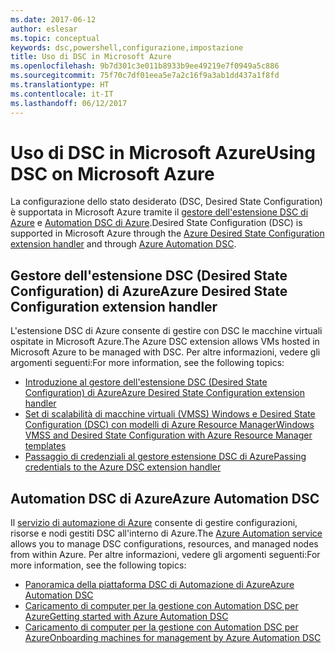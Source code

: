 ```yaml
---
ms.date: 2017-06-12
author: eslesar
ms.topic: conceptual
keywords: dsc,powershell,configurazione,impostazione
title: Uso di DSC in Microsoft Azure
ms.openlocfilehash: 9b7d301c3e011b8933b9ee49219e7f0949a5c886
ms.sourcegitcommit: 75f70c7df01eea5e7a2c16f9a3ab1dd437a1f8fd
ms.translationtype: HT
ms.contentlocale: it-IT
ms.lasthandoff: 06/12/2017
---
```

# <a name="using-dsc-on-microsoft-azure"></a><span data-ttu-id="da9ec-103">Uso di DSC in Microsoft Azure</span><span class="sxs-lookup"><span data-stu-id="da9ec-103">Using DSC on Microsoft Azure</span></span>

<span data-ttu-id="da9ec-104">La configurazione dello stato desiderato (DSC, Desired State Configuration) è supportata in Microsoft Azure tramite il [gestore dell'estensione DSC di Azure](https://docs.microsoft.com/azure/virtual-machines/virtual-machines-windows-extensions-dsc-overview) e [Automation DSC di Azure](https://docs.microsoft.com/azure/automation/automation-dsc-overview).</span><span class="sxs-lookup"><span data-stu-id="da9ec-104">Desired State Configuration (DSC) is supported in Microsoft Azure through the [Azure Desired State Configuration extension handler](https://docs.microsoft.com/azure/virtual-machines/virtual-machines-windows-extensions-dsc-overview) and through [Azure Automation DSC](https://docs.microsoft.com/azure/automation/automation-dsc-overview).</span></span>

## <a name="azure-desired-state-configuration-extension-handler"></a><span data-ttu-id="da9ec-105">Gestore dell'estensione DSC (Desired State Configuration) di Azure</span><span class="sxs-lookup"><span data-stu-id="da9ec-105">Azure Desired State Configuration extension handler</span></span>

<span data-ttu-id="da9ec-106">L'estensione DSC di Azure consente di gestire con DSC le macchine virtuali ospitate in Microsoft Azure.</span><span class="sxs-lookup"><span data-stu-id="da9ec-106">The Azure DSC extension allows VMs hosted in Microsoft Azure to be managed with DSC.</span></span> <span data-ttu-id="da9ec-107">Per altre informazioni, vedere gli argomenti seguenti:</span><span class="sxs-lookup"><span data-stu-id="da9ec-107">For more information, see the following topics:</span></span>

- [<span data-ttu-id="da9ec-108">Introduzione al gestore dell'estensione DSC (Desired State Configuration) di Azure</span><span class="sxs-lookup"><span data-stu-id="da9ec-108">Azure Desired State Configuration extension handler</span></span>](https://docs.microsoft.com/azure/virtual-machines/virtual-machines-windows-extensions-dsc-overview)
- [<span data-ttu-id="da9ec-109">Set di scalabilità di macchine virtuali (VMSS) Windows e Desired State Configuration (DSC) con modelli di Azure Resource Manager</span><span class="sxs-lookup"><span data-stu-id="da9ec-109">Windows VMSS and Desired State Configuration with Azure Resource Manager templates</span></span>](https://docs.microsoft.com/azure/virtual-machines/virtual-machines-windows-extensions-dsc-template)
- [<span data-ttu-id="da9ec-110">Passaggio di credenziali al gestore estensione DSC di Azure</span><span class="sxs-lookup"><span data-stu-id="da9ec-110">Passing credentials to the Azure DSC extension handler</span></span>](https://docs.microsoft.com/azure/virtual-machines/virtual-machines-windows-extensions-dsc-credentials)

## <a name="azure-automation-dsc"></a><span data-ttu-id="da9ec-111">Automation DSC di Azure</span><span class="sxs-lookup"><span data-stu-id="da9ec-111">Azure Automation DSC</span></span>

<span data-ttu-id="da9ec-112">Il [servizio di automazione di Azure](https://azure.microsoft.com/services/automation/) consente di gestire configurazioni, risorse e nodi gestiti DSC all'interno di Azure.</span><span class="sxs-lookup"><span data-stu-id="da9ec-112">The [Azure Automation service](https://azure.microsoft.com/services/automation/) allows you to manage DSC configurations, resources, and managed nodes from within Azure.</span></span> <span data-ttu-id="da9ec-113">Per altre informazioni, vedere gli argomenti seguenti:</span><span class="sxs-lookup"><span data-stu-id="da9ec-113">For more information, see the following topics:</span></span>

- [<span data-ttu-id="da9ec-114">Panoramica della piattaforma DSC di Automazione di Azure</span><span class="sxs-lookup"><span data-stu-id="da9ec-114">Azure Automation DSC</span></span>](https://docs.microsoft.com/azure/automation/automation-dsc-overview)
- [<span data-ttu-id="da9ec-115">Caricamento di computer per la gestione con Automation DSC per Azure</span><span class="sxs-lookup"><span data-stu-id="da9ec-115">Getting started with Azure Automation DSC</span></span>](https://docs.microsoft.com/azure/automation/automation-dsc-getting-started)
- [<span data-ttu-id="da9ec-116">Caricamento di computer per la gestione con Automation DSC per Azure</span><span class="sxs-lookup"><span data-stu-id="da9ec-116">Onboarding machines for management by Azure Automation DSC</span></span>](https://docs.microsoft.com/azure/automation/automation-dsc-onboarding)


